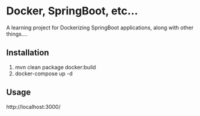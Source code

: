 # Docker, SpringBoot, etc...

A learning project for Dockerizing SpringBoot applications, along with other things....

## Installation

1. mvn clean package docker:build
2. docker-compose up -d

## Usage

http://localhost:3000/
